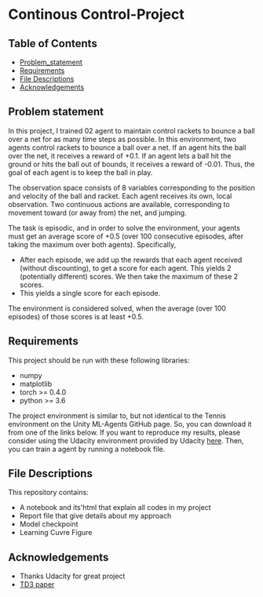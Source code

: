 # Continous Control-Project

## Table of Contents

 * [Problem_statement](#problem-statement)
 * [Requirements](#requirements)
 * [File Descriptions](#file-descriptions)
 * [Acknowledgements](#acknowledgements)

## Problem statement
In this project, I trained 02 agent to maintain control rackets to bounce a ball over a net for as many time steps as possible.
In this environment, two agents control rackets to bounce a ball over a net. If an agent hits the ball over the net, it receives a reward of +0.1. If an agent lets a ball hit the ground or hits the ball out of bounds, it receives a reward of -0.01. Thus, the goal of each agent is to keep the ball in play.

The observation space consists of 8 variables corresponding to the position and velocity of the ball and racket. Each agent receives its own, local observation. Two continuous actions are available, corresponding to movement toward (or away from) the net, and jumping.

The task is episodic, and in order to solve the environment, your agents must get an average score of +0.5 (over 100 consecutive episodes, after taking the maximum over both agents). Specifically,

* After each episode, we add up the rewards that each agent received (without discounting), to get a score for each agent. This yields 2 (potentially different) scores. We then take the maximum of these 2 scores.
* This yields a single score for each episode.

The environment is considered solved, when the average (over 100 episodes) of those scores is at least +0.5.



## Requirements
This project should be run with these following libraries:
- numpy
- matplotlib
- torch >= 0.4.0
- python >= 3.6

The project environment is similar to, but not identical to the Tennis environment on the Unity ML-Agents GitHub page. So, you can download it from one of the links below. If you want to reproduce my results, please consider using the Udacity environment provided by Udacity [here](https://github.com/udacity/deep-reinforcement-learning/tree/master/p3_collab-compet). Then, you can train a agent by running a notebook file.

## File Descriptions
This repository contains:
- A notebook and its'html that explain all codes in my project
- Report file that give details about my approach
- Model checkpoint
- Learning Cuvre Figure

## Acknowledgements
- Thanks Udacity for great project 
- [TD3 paper](https://arxiv.org/abs/1802.09477v3)


